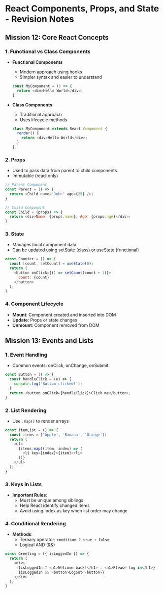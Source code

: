 # React Components, Props, and State - Revision Notes

## Mission 12: Core React Concepts

### 1. Functional vs Class Components
- **Functional Components**
  - Modern approach using hooks
  - Simpler syntax and easier to understand
  ```javascript
  const MyComponent = () => {
    return <div>Hello World</div>;
  }
  ```

- **Class Components**
  - Traditional approach
  - Uses lifecycle methods
  ```javascript
  class MyComponent extends React.Component {
    render() {
      return <div>Hello World</div>;
    }
  }
  ```

### 2. Props
- Used to pass data from parent to child components
- Immutable (read-only)
```javascript
// Parent Component
const Parent = () => {
  return <Child name="John" age={25} />;
}

// Child Component
const Child = (props) => {
  return <div>Name: {props.name}, Age: {props.age}</div>;
}
```

### 3. State
- Manages local component data
- Can be updated using setState (class) or useState (functional)
```javascript
const Counter = () => {
  const [count, setCount] = useState(0);
  return (
    <button onClick={() => setCount(count + 1)}>
      Count: {count}
    </button>
  );
}
```

### 4. Component Lifecycle
- **Mount**: Component created and inserted into DOM
- **Update**: Props or state changes
- **Unmount**: Component removed from DOM

## Mission 13: Events and Lists

### 1. Event Handling
- Common events: onClick, onChange, onSubmit
```javascript
const Button = () => {
  const handleClick = (e) => {
    console.log('Button clicked!');
  }
  return <button onClick={handleClick}>Click me</button>;
}
```

### 2. List Rendering
- Use `.map()` to render arrays
```javascript
const ItemList = () => {
  const items = ['Apple', 'Banana', 'Orange'];
  return (
    <ul>
      {items.map((item, index) => (
        <li key={index}>{item}</li>
      ))}
    </ul>
  );
}
```

### 3. Keys in Lists
- **Important Rules**:
  - Must be unique among siblings
  - Help React identify changed items
  - Avoid using index as key when list order may change

### 4. Conditional Rendering
- **Methods**:
  - Ternary operator: `condition ? true : false`
  - Logical AND (&&)
```javascript
const Greeting = ({ isLoggedIn }) => {
  return (
    <div>
      {isLoggedIn ? <h1>Welcome back!</h1> : <h1>Please log in</h1>}
      {isLoggedIn && <button>Logout</button>}
    </div>
  );
}
```